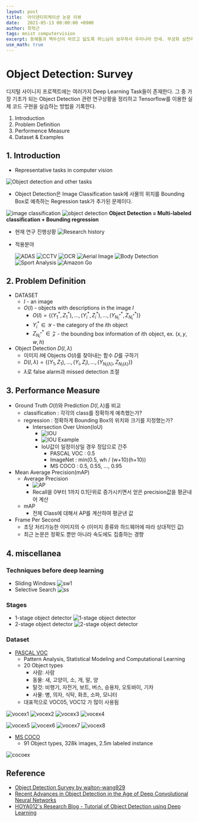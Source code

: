 ```yaml
---
layout: post
title:  아이덴티피케이션 논문 리뷰
date:   2021-05-13 00:00:00 +0900
author: 최혁근
tags: mnist computervision
excerpt: 동해물과 백두산이 마르고 닳도록 하느님이 보우하사 우리나라 만세. 무궁화 삼천리 화려강산. 대한사람 대한으로 길이 보전하세. 동해물과 백두산이 마르고 닳도록 하느님이 보우하사 우리나라 만세. 무궁화 삼천리 화려강산. 대한사람 대한으로 길이 보전하세. 동해물과 백두산이 마르고 닳도록 하느님이 보우하사 우리나라 만세. 무궁화 삼천리 화려강산. 대한사람 대한으로 길이 보전하세.
use_math: true
---
```


# Object Detection: Survey

디지털 사이니지 프로젝트에는 여러가지 Deep Learning Task들이 존재한다.
그 중 가장 기초가 되는 Object Detection 관련 연구상황을 정리하고 Tensorflow를 이용한 실제 코드 구현을 실습하는 방법을 기록한다.

1. Introduction
2. Problem Definition
3. Performence Measure
4. Dataset & Examples

## 1. Introduction
* Representative tasks in computer vision

![Object detection and other tasks](./figures/task.png)

* Object Detection은 Image Classification task에 사물의 위치를 Bounding Box로 예측하는 Regression task가 추가된 문제이다.

![image classification](https://hoya012.github.io/assets/img/object_detection_first/fig2_classification_example.PNG)
![object detection](https://hoya012.github.io/assets/img/object_detection_first/fig2_classification_example.PNG)
**Object Detection = Multi-labeled classification + Bounding regression**

* 현재 연구 진행상황
![Research history](https://hoya012.github.io/assets/img/object_detection_first/fig4_paper_trend_2019.PNG)
* 적용분야

    ![ADAS](https://hoya012.github.io/assets/img/object_detection_third/fig1.PNG)
    ![CCTV](https://hoya012.github.io/assets/img/object_detection_third/fig2.PNG)
    ![OCR](https://hoya012.github.io/assets/img/object_detection_third/fig3.PNG)
    ![Aerial Image](https://hoya012.github.io/assets/img/object_detection_third/fig4.PNG)
    ![Body Detection](https://hoya012.github.io/assets/img/object_detection_third/fig5.PNG)
    ![Sport Analysis](https://hoya012.github.io/assets/img/object_detection_third/fig7.PNG)
    ![Amazon Go](https://hoya012.github.io/assets/img/object_detection_third/fig8.PNG)

## 2. Problem Definition
* DATASET
    - $I$ - an image
    - $O(I)$ - objects with descriptions in the image $I$ 
        - $O(I) = \{ (Y_1^*, Z_1^*), \ldots, (Y_i^*, Z_i^*), \ldots, (Y_{N_i^*}^*, Z_{N_i^*}^*)\}$
        - $Y_i^* \in \mathcal{Y}$ - the category of the $i$th object
        - $Z_{N_i^*}^* \in \mathcal{Z}$ - the bounding box information of $i$th object, ex. $(x, y, w, h)$
* Object Detection $D(I, \lambda)$
    - 이미지 $I$에 Objects $O(I)$를 찾아내는 함수 $D$를 구하기
    - $D(I, \lambda) = \{ (Y_1, Z_1), \ldots, (Y_i, Z_i),\ldots, (Y_{N_i(\lambda)}, Z_{N_i(\lambda)})\}$
    - $\lambda$로 false alarm과 missed detection 조절

## 3. Performance Measure
* Ground Truth $O(I)$와 Prediction $D(I, \lambda)$를 비교
    - classification : 각각의 class를 정확하게 예측했는가? 
    - regression : 정확하게 Bounding Box의 위치와 크기를 지정했는가?
        + Intersection Over Union(IoU)
            * ![IOU](https://hoya012.github.io/assets/img/object_detection_fourth/fig1.PNG)
            * ![IOU Example](https://hoya012.github.io/assets/img/object_detection_fourth/fig2.PNG)
            * IoU값이 일정이상일 경우 정답으로 간주
                * PASCAL VOC : 0.5
                * ImageNet : min(0.5, wh / (w+10)(h+10))
                * MS COCO : 0.5, 0.55, $\ldots$, 0.95
* Mean Average Precision(mAP)
    - Average Precision
        + ![AP](https://img1.daumcdn.net/thumb/R720x0.q80/?scode=mtistory2&fname=http%3A%2F%2Fcfile2.uf.tistory.com%2Fimage%2F220E10365869F5CA344843)
        + Recall을 0부터 1까지 0.1단위로 증가시키면서 얻은 precision값을 평균내어 계산
    - mAP
        + 전체 Class에 대해서 AP를 계산하여 평균낸 값
* Frame Per Second
    - 초당 처리가능한 이미지의 수 (이미지 종류와 하드웨어에 따라 상대적인 값)
    - 최근 논문은 정확도 뿐만 아니라 속도에도 집중하는 경향
  
## 4. miscellanea
### Techniques before deep learning
* Sliding Windows
![sw1](https://hoya012.github.io/assets/img/object_detection_first/fig6_sliding_window.PNG)
* Selective Search
![ss](https://hoya012.github.io/assets/img/object_detection_first/fig7_selective_search.PNG)

### Stages
*  1-stage object detector
![1-stage object detector](https://hoya012.github.io/assets/img/object_detection_second/fig6_1stage.PNG)
*  2-stage object detector
![2-stage object detector](https://hoya012.github.io/assets/img/object_detection_second/fig5_2stage.PNG)

### Dataset
* [PASCAL VOC](http://host.robots.ox.ac.uk/pascal/VOC/)
    - Pattern Analysis, Statistical Modeling and Computational Learning
    - 20 Object types
        + 사람: 사람
        + 동물: 새, 고양이, 소, 개, 말, 양
        + 탈것: 비행기, 자전거, 보트, 버스, 승용차, 오토바이, 기차
        + 사물: 병, 의자, 식탁, 화초, 소파, 모니터
    - 대표적으로 VOC05, VOC12 가 많이 사용됨

![vocex1](http://host.robots.ox.ac.uk/pascal/VOC/voc2012/examples/images/car_01_thumb.jpg)
![vocex2](http://host.robots.ox.ac.uk/pascal/VOC/voc2012/examples/images/car_02_thumb.jpg)
![vocex3](http://host.robots.ox.ac.uk/pascal/VOC/voc2012/examples/images/car_03_thumb.jpg)
![vocex4](http://host.robots.ox.ac.uk/pascal/VOC/voc2012/examples/images/car_04_thumb.jpg)

![vocex5](http://host.robots.ox.ac.uk/pascal/VOC/voc2012/examples/images/bird_01_thumb.jpg)
![vocex6](http://host.robots.ox.ac.uk/pascal/VOC/voc2012/examples/images/bird_02_thumb.jpg)
![vocex7](http://host.robots.ox.ac.uk/pascal/VOC/voc2012/examples/images/bird_03_thumb.jpg)
![vocex8](http://host.robots.ox.ac.uk/pascal/VOC/voc2012/examples/images/bird_04_thumb.jpg)

* [MS COCO](https://cocodataset.org/#home)
    - 91 Object types, 328k images, 2.5m labeled instance
    
![cocoex](https://www.researchgate.net/profile/Minkesh_Asati/publication/334867305/figure/fig1/AS:787322064875522@1564723616547/Samples-of-annotated-images-in-the-MS-COCO-dataset-from-12.jpg)


## Reference
* [Object Detection Survey by walton-wang929](https://github.com/walton-wang929/Object_Detection)
* [Recent Advances in Object Detection in the Age of Deep Convolutional Neural Networks](https://arxiv.org/abs/1809.03193)
* [HOYA012's Research Blog - Tutorial of Object Detection using Deep Learning](https://hoya012.github.io/blog/Tutorials-of-Object-Detection-Using-Deep-Learning-what-is-object-detection/)